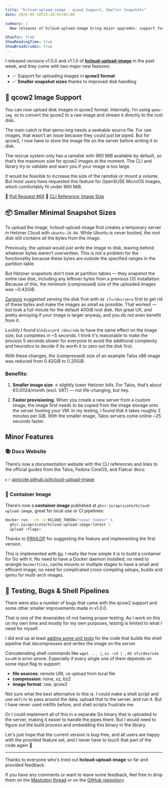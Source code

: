 ```yaml
---
title: "hcloud-upload-image - qcow2 Support, Smaller Snapshots"
date: 2025-05-10T15:28:01+02:00

summary: |
  New releases of hcloud-upload-image bring major upgrades: support for uploading qcow2 images and significantly smaller snapshot sizes. Plus, container image and docs site!

ShowToc: true
ShowReadingTime: true
ShowBreadCrumbs: true
---
```


I released versions v1.0.0 and v1.1.0 of [**hcloud-upload-image**](https://github.com/apricote/hcloud-upload-image) in the past week, and they come with two major new features:

* ✅ Support for uploading images in **qcow2 format**
* ✅ **Smaller snapshot sizes** thanks to improved disk handling

## 🎉 qcow2 Image Support

You can now upload disk images in qcow2 format. Internally, I’m using `qemu-img dd` to convert the qcow2 to a raw image and stream it directly to the root disk.

The main catch is that qemu-img needs a seekable source file. For raw images, that wasn’t an issue because they could just be piped. But for qcow2, I now have to store the image file on the server before writing it to disk.

The rescue system only has a ramdisk with 960 MiB available by default, so that’s the maximum size for qcow2 images at the moment. The CLI and library try to validate and warn you if your image is too large.

It would be feasible to increase the size of the ramdisk or mount a volume. But most users have requested this feature for OpenSUSE MicroOS images, which comfortably fit under 960 MiB.

📌 [Pull Request #69](https://github.com/apricote/hcloud-upload-image/pull/69)
📘 [CLI Reference: Image Size](https://apricote.github.io/hcloud-upload-image/reference/cli/hcloud-upload-image_upload.html#image-size)

## 📦 Smaller Minimal Snapshot Sizes

To upload the image, hcloud-upload-image first creates a temporary server in Hetzner Cloud with `ubuntu-24.04`. While Ubuntu is never booted, the root disk still contains all the bytes from the image.

Previously, the upload would just write the image to disk, leaving behind whatever bytes weren’t overwritten. This is not a problem for the functionality because these bytes are outside the specified ranges in the partition table.

But Hetzner snapshots don’t look at partition tables — they snapshot the entire raw disk, including any leftover bytes from a previous OS installation. Because of this, the minimum (compressed) size of the uploaded images was ~0.42GiB.

[Zargony](https://github.com/zargony) suggested zeroing the disk first with `dd if=/dev/zero` first to get rid of these bytes and make the images as small as possible. That worked — but took a full minute for the default 40GiB root disk. Not great UX, and pretty annoying if your image is larger anyway, and you do not even benefit from it.

Luckily I found `blkdiscard /dev/sda` to have the same effect on the image size, but completes in ~5 seconds. I think it's reasonable to make the process 5 seconds slower for everyone to avoid the additional complexity and heuristics to decide if its worth it to zero out the disk first.

With these changes, the (compressed) size of an example Talos x86 image was reduced from 0.42GiB to 0.20GiB.

### Benefits:

1. **Smaller image size** → slightly lower Hetzner bills. For Talos, that’s about €0.0024/month (excl. VAT) — not life-changing, but hey.

2. **Faster provisioning**. When you create a new server from a custom image, the image first needs to be copied from the image storage onto the server hosting your VM. In my testing, I found that it takes roughly 2 minutes per GiB. With the smaller image, Talos servers come online ~25 seconds faster.

## Minor Features

### 📚 Docs Website

There’s now a documentation website with the CLI references and links to the official guides from the Talos, Fedora CoreOS, and Flatcar docs:

👉 [apricote.github.io/hcloud-upload-image](https://apricote.github.io/hcloud-upload-image/)

### 🐳 Container Image

There’s now a **container image** published at `ghcr.io/apricote/hcloud-upload-image`, great for local use or CI pipelines:

```bash
docker run --rm -e HCLOUD_TOKEN="<your token>" \
  ghcr.io/apricote/hcloud-upload-image:latest \
  upload <flags>
```

Thanks to [PRIHLOP](https://github.com/PRIHLOP) for suggesting the feature and implementing the first version.

This is implemented with [ko](https://ko.build). I really like how simple it is to build a container for Go with it. No need to have a Docker daemon installed; no need to wrangle `Dockerfiles`, cache mounts or multiple stages to have a small and efficient image; no need for complicated cross-compiling setups, buildx and qemu for multi-arch images.

## 🧪 Testing, Bugs & Shell Pipelines

There were also a number of bugs that came with the qcow2 support and some other smaller improvements made in v1.0.0.

That is one of the downsides of not having proper testing. As I work on this on my own time and mostly for my own purposes, testing is limited to what I need for myself.

I did end up at least [adding some unit tests](https://github.com/apricote/hcloud-upload-image/pull/98/files#diff-b0d3df197c7b8434f621a9b55218097dcaadb57ba673d32f9fad068bb79a22a4R17) for the code that builds the shell pipeline that decompresses and writes the image on the server.

Concatenating shell commands like `wget ... |`, `xz -cd | `, `dd of=/dev/sda bs=4M` is error-prone. Especially if every single one of them depends on some input flag to support:

- **file sources**: remote URL vs upload from local file
- **compression**: none, xz, bz2
- **image format**: raw, qcow2

Not sure what the best alternative to this is. I could make a shell script and use `mkfifo` to pass around the data, upload that to the server, and run it. But I have never used mkfifo before, and shell scripts frustrate me.

Or I could implement all of this in a separate Go binary that is uploaded to the server, making it easier to handle the pipes there. But I would need to figure out the build process and embedding this binary in the library.

Let's just hope that the current version is bug-free, and all users are happy with the provided feature set, and I never have to touch that part of the code again 🥲

---

Thanks to everyone who's tried out **hcloud-upload-image** so far and provided feedback.

If you have any comments or want to leave some feedback, feel free to drop them on the [Mastodon thread](https://hachyderm.io/@apricote/114483565536111800) or on the [GitHub repository](https://github.com/apricote/hcloud-upload-image/issues/new).
